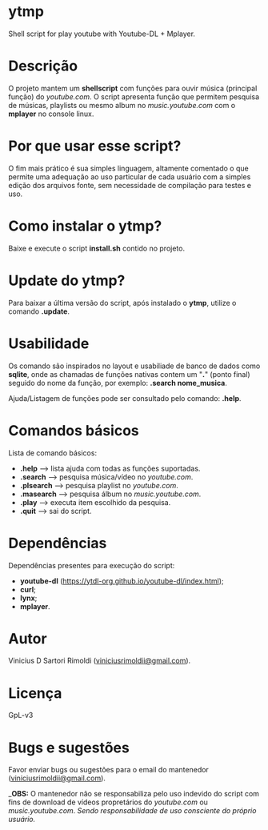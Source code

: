 # ytmp
Shell script for play youtube with Youtube-DL + Mplayer.


# Descrição
O projeto mantem um __shellscript__ com funções para ouvir música (principal função) do _youtube.com_. O script apresenta função que permitem pesquisa de músicas, playlists ou mesmo album no _music.youtube.com_ com o __mplayer__ no console linux.


# Por que usar esse script?
O fim mais prático é sua simples linguagem, altamente comentado o que permite uma adequação ao uso particular de cada usuário com a simples edição dos arquivos fonte, sem necessidade de compilação para testes e uso.


# Como instalar o __ytmp__?
Baixe e execute o script __install.sh__ contido no projeto.


# Update do __ytmp__?
Para baixar a última versão do script, após instalado o __ytmp__, utilize o comando __.update__.


# Usabilidade
Os comando são inspirados no layout e usabiliade de banco de dados como __sqlite__, onde as chamadas de funções nativas contem um "__.__" (ponto final) seguido do nome da função, por exemplo: __.search nome_musica__.

Ajuda/Listagem de funções pode ser consultado pelo comando: __.help__.


# Comandos básicos
Lista de comando básicos:
- __.help__ --> lista ajuda com todas as funções suportadas.
- __.search__ --> pesquisa música/vídeo no _youtube.com_.
- __.plsearch__ --> pesquisa playlist no _youtube.com_.
- __.masearch__ --> pesquisa álbum no _music.youtube.com_.
- __.play__ --> executa item escolhido da pesquisa.
- __.quit__ --> sai do script.


# Dependências
Dependências presentes para execução do script:
- __youtube-dl__ (<https://ytdl-org.github.io/youtube-dl/index.html>);
- __curl__;
- __lynx__;
- __mplayer__.


# Autor
Vinicius D Sartori Rimoldi (<viniciusrimoldii@gmail.com>).

# Licença
GpL-v3


# Bugs e sugestões
Favor enviar bugs ou sugestões para o email do mantenedor (<viniciusrimoldii@gmail.com>).


___OBS:__ O mantenedor não se responsabiliza pelo uso indevido do script com fins de download de vídeos propretários do _youtube.com_ ou _music.youtube.com_. _Sendo responsabilidade de uso consciente do próprio usuário._
